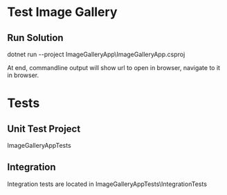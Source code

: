 # Test Image Gallery
## Run Solution
dotnet run --project ImageGalleryApp\ImageGalleryApp.csproj

At end, commandline output will show url to open in browser, navigate to it in browser.
# Tests
## Unit Test Project
ImageGalleryAppTests
## Integration
Integration tests are located in ImageGalleryAppTests\IntegrationTests
